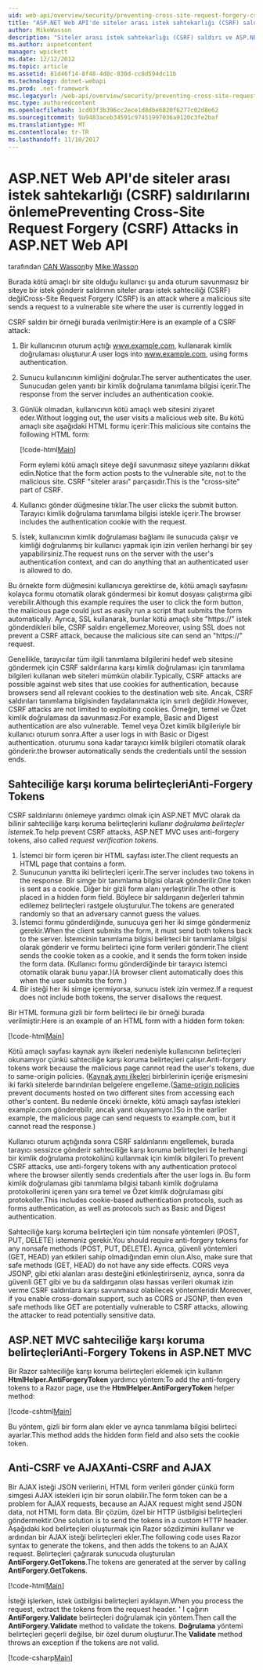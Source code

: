 ```yaml
---
uid: web-api/overview/security/preventing-cross-site-request-forgery-csrf-attacks
title: "ASP.NET Web API'de siteler arası istek sahtekarlığı (CSRF) saldırılarını önleme | Microsoft Docs"
author: MikeWasson
description: "Siteler arası istek sahtekarlığı (CSRF) saldırı ve ASP.NET Web API'de anti-CSRF önlemlerini açıklar."
ms.author: aspnetcontent
manager: wpickett
ms.date: 12/12/2012
ms.topic: article
ms.assetid: 81d46f14-8f48-4d8c-830d-cc8d594dc11b
ms.technology: dotnet-webapi
ms.prod: .net-framework
msc.legacyurl: /web-api/overview/security/preventing-cross-site-request-forgery-csrf-attacks
msc.type: authoredcontent
ms.openlocfilehash: 1cd03f3b396cc2ece1d8dbe6820f6277c02d8e62
ms.sourcegitcommit: 9a9483aceb34591c97451997036a9120c3fe2baf
ms.translationtype: MT
ms.contentlocale: tr-TR
ms.lasthandoff: 11/10/2017
---
```

<a name="preventing-cross-site-request-forgery-csrf-attacks-in-aspnet-web-api"></a><span data-ttu-id="018d2-103">ASP.NET Web API'de siteler arası istek sahtekarlığı (CSRF) saldırılarını önleme</span><span class="sxs-lookup"><span data-stu-id="018d2-103">Preventing Cross-Site Request Forgery (CSRF) Attacks in ASP.NET Web API</span></span>
====================
<span data-ttu-id="018d2-104">tarafından [CAN Wasson](https://github.com/MikeWasson)</span><span class="sxs-lookup"><span data-stu-id="018d2-104">by [Mike Wasson](https://github.com/MikeWasson)</span></span>

<span data-ttu-id="018d2-105">Burada kötü amaçlı bir site olduğu kullanıcı şu anda oturum savunmasız bir siteye bir istek gönderir saldırının siteler arası istek sahteciliği (CSRF) değil</span><span class="sxs-lookup"><span data-stu-id="018d2-105">Cross-Site Request Forgery (CSRF) is an attack where a malicious site sends a request to a vulnerable site where the user is currently logged in</span></span>

<span data-ttu-id="018d2-106">CSRF saldırı bir örneği burada verilmiştir:</span><span class="sxs-lookup"><span data-stu-id="018d2-106">Here is an example of a CSRF attack:</span></span>

1. <span data-ttu-id="018d2-107">Bir kullanıcının oturum açtığı www.example.com, kullanarak kimlik doğrulaması oluşturur.</span><span class="sxs-lookup"><span data-stu-id="018d2-107">A user logs into www.example.com, using forms authentication.</span></span>
2. <span data-ttu-id="018d2-108">Sunucu kullanıcının kimliğini doğrular.</span><span class="sxs-lookup"><span data-stu-id="018d2-108">The server authenticates the user.</span></span> <span data-ttu-id="018d2-109">Sunucudan gelen yanıtı bir kimlik doğrulama tanımlama bilgisi içerir.</span><span class="sxs-lookup"><span data-stu-id="018d2-109">The response from the server includes an authentication cookie.</span></span>
3. <span data-ttu-id="018d2-110">Günlük olmadan, kullanıcının kötü amaçlı web sitesini ziyaret eder.</span><span class="sxs-lookup"><span data-stu-id="018d2-110">Without logging out, the user visits a malicious web site.</span></span> <span data-ttu-id="018d2-111">Bu kötü amaçlı site aşağıdaki HTML formu içerir:</span><span class="sxs-lookup"><span data-stu-id="018d2-111">This malicious site contains the following HTML form:</span></span> 

    [!code-html[Main](preventing-cross-site-request-forgery-csrf-attacks/samples/sample1.html)]

    <span data-ttu-id="018d2-112">Form eylemi kötü amaçlı siteye değil savunmasız siteye yazılarını dikkat edin.</span><span class="sxs-lookup"><span data-stu-id="018d2-112">Notice that the form action posts to the vulnerable site, not to the malicious site.</span></span> <span data-ttu-id="018d2-113">CSRF "siteler arası" parçasıdır.</span><span class="sxs-lookup"><span data-stu-id="018d2-113">This is the "cross-site" part of CSRF.</span></span>
4. <span data-ttu-id="018d2-114">Kullanıcı gönder düğmesine tıklar.</span><span class="sxs-lookup"><span data-stu-id="018d2-114">The user clicks the submit button.</span></span> <span data-ttu-id="018d2-115">Tarayıcı kimlik doğrulama tanımlama bilgisi istekle içerir.</span><span class="sxs-lookup"><span data-stu-id="018d2-115">The browser includes the authentication cookie with the request.</span></span>
5. <span data-ttu-id="018d2-116">İstek, kullanıcının kimlik doğrulaması bağlamı ile sunucuda çalışır ve kimliği doğrulanmış bir kullanıcı yapmak için izin verilen herhangi bir şey yapabilirsiniz.</span><span class="sxs-lookup"><span data-stu-id="018d2-116">The request runs on the server with the user's authentication context, and can do anything that an authenticated user is allowed to do.</span></span>

<span data-ttu-id="018d2-117">Bu örnekte form düğmesini kullanıcıya gerektirse de, kötü amaçlı sayfasını kolayca formu otomatik olarak göndermesi bir komut dosyası çalıştırma gibi verebilir.</span><span class="sxs-lookup"><span data-stu-id="018d2-117">Although this example requires the user to click the form button, the malicious page could just as easily run a script that submits the form automatically.</span></span> <span data-ttu-id="018d2-118">Ayrıca, SSL kullanarak, bunlar kötü amaçlı site "https://" istek gönderdikleri bile, CSRF saldırı engellemez.</span><span class="sxs-lookup"><span data-stu-id="018d2-118">Moreover, using SSL does not prevent a CSRF attack, because the malicious site can send an "https://" request.</span></span>

<span data-ttu-id="018d2-119">Genellikle, tarayıcılar tüm ilgili tanımlama bilgilerini hedef web sitesine göndermek için CSRF saldırılarına karşı kimlik doğrulaması için tanımlama bilgileri kullanan web siteleri mümkün olabilir.</span><span class="sxs-lookup"><span data-stu-id="018d2-119">Typically, CSRF attacks are possible against web sites that use cookies for authentication, because browsers send all relevant cookies to the destination web site.</span></span> <span data-ttu-id="018d2-120">Ancak, CSRF saldırıları tanımlama bilgisinden faydalanmakta için sınırlı değildir.</span><span class="sxs-lookup"><span data-stu-id="018d2-120">However, CSRF attacks are not limited to exploiting cookies.</span></span> <span data-ttu-id="018d2-121">Örneğin, temel ve Özet kimlik doğrulaması da savunmasız.</span><span class="sxs-lookup"><span data-stu-id="018d2-121">For example, Basic and Digest authentication are also vulnerable.</span></span> <span data-ttu-id="018d2-122">Temel veya Özet kimlik bilgileriyle bir kullanıcı oturum sonra.</span><span class="sxs-lookup"><span data-stu-id="018d2-122">After a user logs in with Basic or Digest authentication.</span></span> <span data-ttu-id="018d2-123">oturumu sona kadar tarayıcı kimlik bilgileri otomatik olarak gönderir.</span><span class="sxs-lookup"><span data-stu-id="018d2-123">the browser automatically sends the credentials until the session ends.</span></span>

## <a name="anti-forgery-tokens"></a><span data-ttu-id="018d2-124">Sahteciliğe karşı koruma belirteçleri</span><span class="sxs-lookup"><span data-stu-id="018d2-124">Anti-Forgery Tokens</span></span>

<span data-ttu-id="018d2-125">CSRF saldırılarını önlemeye yardımcı olmak için ASP.NET MVC olarak da bilinir sahteciliğe karşı koruma belirteçlerini kullanır *doğrulama belirteçler istemek*.</span><span class="sxs-lookup"><span data-stu-id="018d2-125">To help prevent CSRF attacks, ASP.NET MVC uses anti-forgery tokens, also called *request verification tokens*.</span></span>

1. <span data-ttu-id="018d2-126">İstemci bir form içeren bir HTML sayfası ister.</span><span class="sxs-lookup"><span data-stu-id="018d2-126">The client requests an HTML page that contains a form.</span></span>
2. <span data-ttu-id="018d2-127">Sunucunun yanıtta iki belirteçleri içerir.</span><span class="sxs-lookup"><span data-stu-id="018d2-127">The server includes two tokens in the response.</span></span> <span data-ttu-id="018d2-128">Bir simge bir tanımlama bilgisi olarak gönderilir.</span><span class="sxs-lookup"><span data-stu-id="018d2-128">One token is sent as a cookie.</span></span> <span data-ttu-id="018d2-129">Diğer bir gizli form alanı yerleştirilir.</span><span class="sxs-lookup"><span data-stu-id="018d2-129">The other is placed in a hidden form field.</span></span> <span data-ttu-id="018d2-130">Böylece bir saldırganın değerleri tahmin edilemez belirteçleri rastgele oluşturulur.</span><span class="sxs-lookup"><span data-stu-id="018d2-130">The tokens are generated randomly so that an adversary cannot guess the values.</span></span>
3. <span data-ttu-id="018d2-131">İstemci formu gönderdiğinde, sunucuya geri her iki simge göndermeniz gerekir.</span><span class="sxs-lookup"><span data-stu-id="018d2-131">When the client submits the form, it must send both tokens back to the server.</span></span> <span data-ttu-id="018d2-132">İstemcinin tanımlama bilgisi belirteci bir tanımlama bilgisi olarak gönderir ve formu belirteci içine form verileri gönderir.</span><span class="sxs-lookup"><span data-stu-id="018d2-132">The client sends the cookie token as a cookie, and it sends the form token inside the form data.</span></span> <span data-ttu-id="018d2-133">(Kullanıcı formu gönderdiğinde bir tarayıcı istemci otomatik olarak bunu yapar.)</span><span class="sxs-lookup"><span data-stu-id="018d2-133">(A browser client automatically does this when the user submits the form.)</span></span>
4. <span data-ttu-id="018d2-134">Bir isteği her iki simge içermiyorsa, sunucu istek izin vermez.</span><span class="sxs-lookup"><span data-stu-id="018d2-134">If a request does not include both tokens, the server disallows the request.</span></span>

<span data-ttu-id="018d2-135">Bir HTML formuna gizli bir form belirteci ile bir örneği burada verilmiştir:</span><span class="sxs-lookup"><span data-stu-id="018d2-135">Here is an example of an HTML form with a hidden form token:</span></span>

[!code-html[Main](preventing-cross-site-request-forgery-csrf-attacks/samples/sample2.html)]

<span data-ttu-id="018d2-136">Kötü amaçlı sayfası kaynak aynı ilkeleri nedeniyle kullanıcının belirteçleri okunamıyor çünkü sahteciliğe karşı koruma belirteçleri çalışır.</span><span class="sxs-lookup"><span data-stu-id="018d2-136">Anti-forgery tokens work because the malicious page cannot read the user's tokens, due to same-origin policies.</span></span> <span data-ttu-id="018d2-137">([Kaynak aynı ilkeleri](http://www.w3.org/Security/wiki/Same_Origin_Policy) birbirlerinin içeriğe erişmesini iki farklı sitelerde barındırılan belgelere engelleme.</span><span class="sxs-lookup"><span data-stu-id="018d2-137">([Same-origin policies](http://www.w3.org/Security/wiki/Same_Origin_Policy) prevent documents hosted on two different sites from accessing each other's content.</span></span> <span data-ttu-id="018d2-138">Bu nedenle önceki örnekte, kötü amaçlı sayfası istekleri example.com gönderebilir, ancak yanıt okuyamıyor.)</span><span class="sxs-lookup"><span data-stu-id="018d2-138">So in the earlier example, the malicious page can send requests to example.com, but it cannot read the response.)</span></span>

<span data-ttu-id="018d2-139">Kullanıcı oturum açtığında sonra CSRF saldırılarını engellemek, burada tarayıcı sessizce gönderir sahteciliğe karşı koruma belirteçleri ile herhangi bir kimlik doğrulama protokolünü kullanmak için kimlik bilgileri.</span><span class="sxs-lookup"><span data-stu-id="018d2-139">To prevent CSRF attacks, use anti-forgery tokens with any authentication protocol where the browser silently sends credentials after the user logs in.</span></span> <span data-ttu-id="018d2-140">Bu form kimlik doğrulaması gibi tanımlama bilgisi tabanlı kimlik doğrulama protokollerini içeren yanı sıra temel ve Özet kimlik doğrulaması gibi protokoller.</span><span class="sxs-lookup"><span data-stu-id="018d2-140">This includes cookie-based authentication protocols, such as forms authentication, as well as protocols such as Basic and Digest authentication.</span></span>

<span data-ttu-id="018d2-141">Sahteciliğe karşı koruma belirteçleri için tüm nonsafe yöntemleri (POST, PUT, DELETE) istemeniz gerekir.</span><span class="sxs-lookup"><span data-stu-id="018d2-141">You should require anti-forgery tokens for any nonsafe methods (POST, PUT, DELETE).</span></span> <span data-ttu-id="018d2-142">Ayrıca, güvenli yöntemleri (GET, HEAD) yan etkileri sahip olmadığından emin olun.</span><span class="sxs-lookup"><span data-stu-id="018d2-142">Also, make sure that safe methods (GET, HEAD) do not have any side effects.</span></span> <span data-ttu-id="018d2-143">CORS veya JSONP, gibi etki alanları arası desteğini etkinleştirirseniz, ayrıca, sonra da güvenli GET gibi ve bu da saldırganın olası hassas verileri okumak izin verme CSRF saldırılara karşı savunmasız olabilecek yöntemleridir.</span><span class="sxs-lookup"><span data-stu-id="018d2-143">Moreover, if you enable cross-domain support, such as CORS or JSONP, then even safe methods like GET are potentially vulnerable to CSRF attacks, allowing the attacker to read potentially sensitive data.</span></span>

## <a name="anti-forgery-tokens-in-aspnet-mvc"></a><span data-ttu-id="018d2-144">ASP.NET MVC sahteciliğe karşı koruma belirteçleri</span><span class="sxs-lookup"><span data-stu-id="018d2-144">Anti-Forgery Tokens in ASP.NET MVC</span></span>

<span data-ttu-id="018d2-145">Bir Razor sahteciliğe karşı koruma belirteçleri eklemek için kullanın **HtmlHelper.AntiForgeryToken** yardımcı yöntem:</span><span class="sxs-lookup"><span data-stu-id="018d2-145">To add the anti-forgery tokens to a Razor page, use the **HtmlHelper.AntiForgeryToken** helper method:</span></span>

[!code-cshtml[Main](preventing-cross-site-request-forgery-csrf-attacks/samples/sample3.cshtml)]

<span data-ttu-id="018d2-146">Bu yöntem, gizli bir form alanı ekler ve ayrıca tanımlama bilgisi belirteci ayarlar.</span><span class="sxs-lookup"><span data-stu-id="018d2-146">This method adds the hidden form field and also sets the cookie token.</span></span>

## <a name="anti-csrf-and-ajax"></a><span data-ttu-id="018d2-147">Anti-CSRF ve AJAX</span><span class="sxs-lookup"><span data-stu-id="018d2-147">Anti-CSRF and AJAX</span></span>

<span data-ttu-id="018d2-148">Bir AJAX isteği JSON verilerini, HTML form verileri gönder çünkü form simgesi AJAX istekleri için bir sorun olabilir.</span><span class="sxs-lookup"><span data-stu-id="018d2-148">The form token can be a problem for AJAX requests, because an AJAX request might send JSON data, not HTML form data.</span></span> <span data-ttu-id="018d2-149">Bir çözüm, özel bir HTTP üstbilgisi belirteçleri göndermektir.</span><span class="sxs-lookup"><span data-stu-id="018d2-149">One solution is to send the tokens in a custom HTTP header.</span></span> <span data-ttu-id="018d2-150">Aşağıdaki kod belirteçleri oluşturmak için Razor sözdizimini kullanır ve ardından bir AJAX isteği belirteçleri ekler.</span><span class="sxs-lookup"><span data-stu-id="018d2-150">The following code uses Razor syntax to generate the tokens, and then adds the tokens to an AJAX request.</span></span> <span data-ttu-id="018d2-151">Belirteçleri çağırarak sunucuda oluşturulan **AntiForgery.GetTokens**.</span><span class="sxs-lookup"><span data-stu-id="018d2-151">The tokens are generated at the server by calling **AntiForgery.GetTokens**.</span></span>

[!code-html[Main](preventing-cross-site-request-forgery-csrf-attacks/samples/sample4.html)]

<span data-ttu-id="018d2-152">İsteği işlerken, istek üstbilgisi belirteçleri ayıklayın.</span><span class="sxs-lookup"><span data-stu-id="018d2-152">When you process the request, extract the tokens from the request header.</span></span> <span data-ttu-id="018d2-153">' I çağırın **AntiForgery.Validate** belirteçleri doğrulamak için yöntem.</span><span class="sxs-lookup"><span data-stu-id="018d2-153">Then call the **AntiForgery.Validate** method to validate the tokens.</span></span> <span data-ttu-id="018d2-154">**Doğrulama** yöntemi belirteçleri geçerli değilse, bir özel durum oluşturur.</span><span class="sxs-lookup"><span data-stu-id="018d2-154">The **Validate** method throws an exception if the tokens are not valid.</span></span>

[!code-csharp[Main](preventing-cross-site-request-forgery-csrf-attacks/samples/sample5.cs)]
